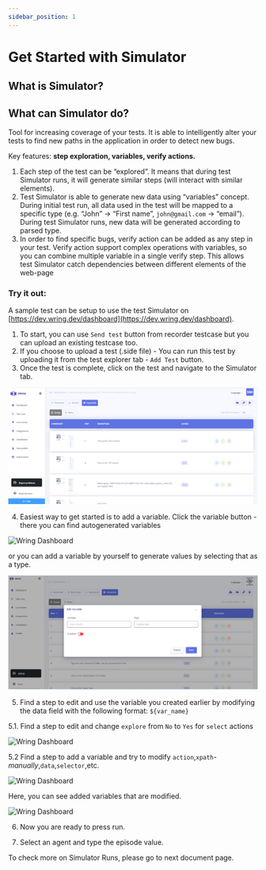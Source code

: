 ```yaml
---
sidebar_position: 1
---
```


# Get Started with Simulator 

## What is Simulator? 


## What can Simulator do?


Tool for increasing coverage of your tests. It is able to intelligently alter your tests to find new paths in the application in order to detect new bugs.

Key features: **step exploration, variables, verify actions.**

1. Each step of the test can be “explored”. It means that during test Simulator runs, it will generate similar steps (will interact with similar elements).
2. Test Simulator is able to generate new data using “variables” concept. During initial test run, all data used in the test will be mapped to a specific type (e.g. “John” -> “First name”, `john@gmail.com` -> “email”). During test Simulator runs, new data will be generated according to parsed type.
3. In order to find specific bugs, verify action can be added as any step in your test. Verify action support complex operations with variables, so you can combine multiple variable in a single verify step. This allows test Simulator catch dependencies between different elements of the web-page

### Try it out:

A sample test can be setup to use the test Simulator on [https://dev.wring.dev/dashboard](https://dev.wring.dev/dashboard).


1. To start, you can use `Send test` button from recorder testcase but you can upload an existing testcase too.
2. If you choose to upload a test (.side file) - You can run this test by uploading it from the test explorer tab - `Add Test` button.
3. Once the test is complete, click on the test and navigate to the Simulator tab.

![Wring Dashboard](/img/Enhancer.png)


4. Easiest way to get started is to add a variable. Click the variable button - there you can find autogenerated variables 

![Wring Dashboard](/img/add.png)

or you can add a variable by yourself to generate values by selecting that as a type.

![Wring Dashboard](/img/ad-variable.png)

5. Find a step to edit and use the variable you created earlier by modifying the data field with the following format: `${var_name}`

5.1.  Find a step to edit and change `explore` from `No` to `Yes` for `select` actions

![Wring Dashboard](/img/edit.png)

5.2  Find a step to add a variable and try to modify `action`,`xpath`-*manually*,`data`,`selector`,etc.

![Wring Dashboard](/img/addd.png)

Here, you can see added variables that are modified.

![Wring Dashboard](/img/add1.png)


6. Now you are ready to press run.

7. Select an agent and type the episode value.

To check more on Simulator Runs, please go to next document page.

